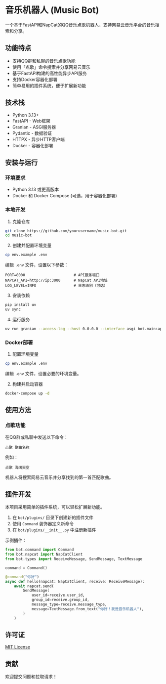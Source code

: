# 音乐机器人 (Music Bot)

一个基于FastAPI和NapCat的QQ音乐点歌机器人，支持网易云音乐平台的音乐搜索和分享。

## 功能特点

- 支持QQ群和私聊的音乐点歌功能
- 使用「点歌」命令搜索并分享网易云音乐
- 基于FastAPI构建的高性能异步API服务
- 支持Docker容器化部署
- 简单易用的插件系统，便于扩展新功能

## 技术栈

- Python 3.13+
- FastAPI - Web框架
- Granian - ASGI服务器
- Pydantic - 数据验证
- HTTPX - 异步HTTP客户端
- Docker - 容器化部署

## 安装与运行

### 环境要求

- Python 3.13 或更高版本
- Docker 和 Docker Compose (可选，用于容器化部署)

### 本地开发

1. 克隆仓库

```bash
git clone https://github.com/yourusername/music-bot.git
cd music-bot
```

2. 创建并配置环境变量

```bash
cp env.example .env
```

编辑 `.env` 文件，设置以下参数：

```
PORT=8000                      # API服务端口
NAPCAT_API=http://ip:3000      # NapCat API地址
LOG_LEVEL=INFO                 # 日志级别（可选）
```

3. 安装依赖

```bash
pip install uv
uv sync
```

4. 运行服务

```bash
uv run granian --access-log --host 0.0.0.0 --interface asgi bot.main:app
```

### Docker部署

1. 配置环境变量

```bash
cp env.example .env
```

编辑 `.env` 文件，设置必要的环境变量。

2. 构建并启动容器

```bash
docker-compose up -d
```

## 使用方法

### 点歌功能

在QQ群或私聊中发送以下命令：

```
点歌 歌曲名称
```

例如：

```
点歌 海阔天空
```

机器人将搜索网易云音乐并分享找到的第一首匹配歌曲。

## 插件开发

本项目采用简单的插件系统，可以轻松扩展新功能。

1. 在 `bot/plugins/` 目录下创建新的插件文件
2. 使用 `Command` 装饰器定义新命令
3. 在 `bot/plugins/__init__.py` 中注册新插件

示例插件：

```python
from bot.command import Command
from bot.napcat import NapCatClient
from bot.types import ReceiveMessage, SendMessage, TextMessage

command = Command()

@command("你好")
async def hello(napcat: NapCatClient, receive: ReceiveMessage):
    await napcat.send(
        SendMessage(
            user_id=receive.user_id,
            group_id=receive.group_id,
            message_type=receive.message_type,
            message=TextMessage.from_text("你好！我是音乐机器人"),
        )
    )
```

## 许可证

[MIT License](LICENSE)

## 贡献

欢迎提交问题和拉取请求！




